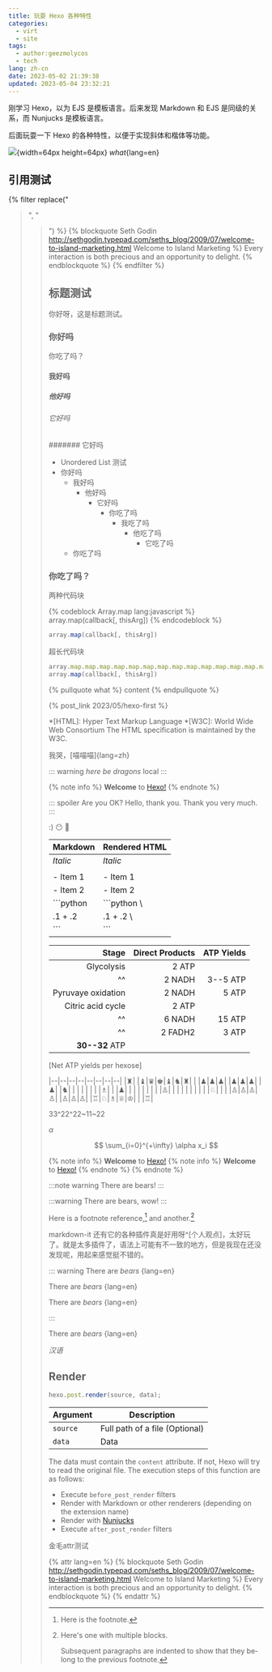 ```yaml
---
title: 玩耍 Hexo 各种特性
categories:
  - virt
  - site
tags:
  - author:geezmolycos
  - tech
lang: zh-cn
date: 2023-05-02 21:39:38
updated: 2023-05-04 23:32:21
---
```


刚学习 Hexo，以为 EJS 是模板语言。后来发现 Markdown 和 EJS 是同级的关系，而 Nunjucks 是模板语言。

后面玩耍一下 Hexo 的各种特性，以便于实现斜体和楷体等功能。

![](example.png){width=64px height=64px}
*what*{lang=en}

<!-- more -->

## 引用测试

{% filter replace("<blockquote>", "<blockquote lang='en'>") %}
{% blockquote Seth Godin http://sethgodin.typepad.com/seths_blog/2009/07/welcome-to-island-marketing.html Welcome to Island Marketing %}
Every interaction is both precious and an opportunity to delight.
{% endblockquote %}
{% endfilter %}



## 标题测试

你好呀，这是标题测试。

### 你好吗

你吃了吗？

#### 我好吗

##### 他好吗

###### 它好吗

####### 它好吗

- Unordered List 测试
- 你好吗
  - 我好吗
    - 他好吗
      - 它好吗
        - 你吃了吗
          - 我吃了吗
            - 他吃了吗
              - 它吃了吗
  - 你吃了吗

### 你吃了吗？

两种代码块

{% codeblock Array.map lang:javascript %}
array.map(callback[, thisArg])
{% endcodeblock %}

```javascript Array.map
array.map(callback[, thisArg])
```
超长代码块
```javascript Array.map
array.map.map.map.map.map.map.map.map.map.map.map.map.map.map.map.map.map.map.map.map.map.map.map.map.map.map.map.map.map.map.map.map.map.map.map.map.map.map.map.map.map.map.map.map.map.map.map.map.map.map.map.map.map.map.map.map(callback[, thisArg])
array.map(callback[, thisArg])
```

{% pullquote what %}
content
{% endpullquote %}

{% post_link 2023/05/hexo-first %}

*[HTML]: Hyper Text Markup Language
*[W3C]:  World Wide Web Consortium
The HTML specification
is maintained by the W3C.

我哭，[喵喵喵]{lang=zh}

::: warning
*here be dragons*
local
:::

{% note info %}
**Welcome** to [Hexo!](https://hexo.io)
{% endnote %}

::: spoiler Are you OK?
Hello, thank you. Thank you very much.
:::

:)
:no_mouth: :frog:

|   Markdown   | Rendered HTML |
|--------------|---------------|
|    *Italic*  | *Italic*      | \
|              |               |
|    - Item 1  | - Item 1      | \
|    - Item 2  | - Item 2      |
|    ```python | ```python       \
|    .1 + .2   | .1 + .2         \
|    ```       | ```           |


Stage | Direct Products | ATP Yields
----: | --------------: | ---------:
Glycolysis | 2 ATP ||
^^ | 2 NADH | 3--5 ATP |
Pyruvaye oxidation | 2 NADH | 5 ATP |
Citric acid cycle | 2 ATP ||
^^ | 6 NADH | 15 ATP |
^^ | 2 FADH2 | 3 ATP |
**30--32** ATP |||
[Net ATP yields per hexose]

|--|--|--|--|--|--|--|--|
|♜|  |♝|♛|♚|♝|♞|♜|
|  |♟|♟|♟|  |♟|♟|♟|
|♟|  |♞|  |  |  |  |  |
|  |♗|  |  |♟|  |  |  |
|  |  |  |  |♙|  |  |  |
|  |  |  |  |  |♘|  |  |
|♙|♙|♙|♙|  |♙|♙|♙|
|♖|♘|♗|♕|♔|  |  |♖|

33^22^22~11~22

$\alpha$

$$
\sum_{i=0}^{+\infty} \alpha x_i
$$

{% note info %}
**Welcome** to [Hexo!](https://hexo.io)
{% note info %}
**Welcome** to [Hexo!](https://hexo.io)
{% endnote %}
{% endnote %}

:::note warning
There are bears!
:::

:::warning
There are bears, wow!
:::

Here is a footnote reference,[^1] and another.[^longnote]

[^1]: Here is the footnote.

[^longnote]: Here's one with multiple blocks.

    Subsequent paragraphs are indented to show that they
belong to the previous footnote.

markdown-it 还有它的各种插件真是好用呀^[个人观点]，太好玩了。就是太多插件了，语法上可能有不一致的地方，但是我现在还没发现呢，用起来感觉挺不错的。


::: warning
There are *bears* {lang=en}

There are *bears* {lang=en}

There are *bears* {lang=en}

:::

There are *bears* {lang=en}

*汉语*


## Render

``` js
hexo.post.render(source, data);
```

Argument | Description
--- | ---
`source` | Full path of a file (Optional)
`data` | Data


The data must contain the `content` attribute. If not, Hexo will try to read the original file. The execution steps of this function are as follows:

- Execute `before_post_render` filters
- Render with Markdown or other renderers (depending on the extension name)
- Render with [Nunjucks]
- Execute `after_post_render` filters

[Nunjucks]: https://mozilla.github.io/nunjucks/

金毛attr测试

{% attr lang=en %}
{% blockquote Seth Godin http://sethgodin.typepad.com/seths_blog/2009/07/welcome-to-island-marketing.html Welcome to Island Marketing %}
Every interaction is both precious and an opportunity to delight.
{% endblockquote %}
{% endattr %}
